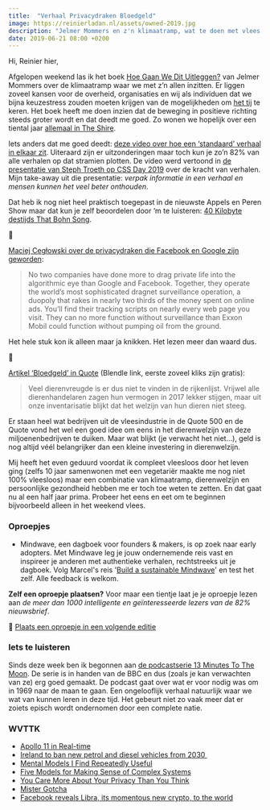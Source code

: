 ```yaml
---
title:  "Verhaal Privacydraken Bloedgeld"
image: https://reinierladan.nl/assets/owned-2019.jpg
description: "Jelmer Mommers en z'n klimaatramp, wat te doen met vlees eten en de privacydraken Google en Facebook"
date: 2019-06-21 08:00 +0200
---
```


Hi, Reinier hier,

Afgelopen weekend las ik het boek [Hoe Gaan We Dit Uitleggen?](https://www.goodreads.com/book/show/45168480-hoe-gaan-we-dit-uitleggen) van Jelmer Mommers over de klimaatramp waar we met z’n allen inzitten. Er liggen zoveel kansen voor de overheid, organisaties en wij als individuen dat we bijna keuzestress zouden moeten krijgen van de mogelijkheden om [het tij](https://www.washingtonpost.com/weather/2019/06/14/arctic-ocean-greenland-ice-sheet-have-seen-record-june-ice-loss/) te keren. Het boek heeft me doen inzien dat de beweging in positieve richting steeds groter wordt en dat deedt me goed. Zo wonen we hopelijk over een tiental jaar [allemaal in The Shire](https://www.vice.com/en_us/article/vbngmd/decentralized-microgridding-can-provide-90-of-a-neighborhoods-energy-needs-study-finds?fbclid=IwAR0_yRAmZuvLpfmhEGJDS49yhHja84pUNQyVxwasbvozdu6V8Wiqgdql0Tg).

Iets anders dat me goed deedt: [deze video over hoe een ‘standaard’ verhaal in elkaar zit](https://youtu.be/oP3c1h8v2ZQ). Uiteraard zijn er uitzonderingen maar toch kun je zo’n 82% van alle verhalen op dat stramien plotten. De video werd vertoond in [de presentatie van Steph Troeth op CSS Day 2019](https://youtu.be/bpVBwmW4dWk) over de kracht van verhalen. Mijn take-away uit die presentatie: _verpak informatie in een verhaal en mensen kunnen het veel beter onthouden_.

Dat heb ik nog niet heel praktisch toegepast in de nieuwste Appels en Peren Show maar dat kun je zelf beoordelen door ‘m te luisteren: [40 Kilobyte destijds That Bohn Song](https://appelsenperenshow.nl/aflevering/2019/6/19/168-40-kilobyte-destijds-that-bohn-song).

🐉

[Maciej Cegłowski over de privacydraken die Facebook en Google zijn geworden](https://idlewords.com/2019/06/the_new_wilderness.htm):

> No two companies have done more to drag private life into the algorithmic eye than Google and Facebook. Together, they operate the world’s most sophisticated dragnet surveillance operation, a duopoly that rakes in nearly two thirds of the money spent on online ads. You’ll find their tracking scripts on nearly every web page you visit. They can no more function without surveillance than Exxon Mobil could function without pumping oil from the ground.

Het hele stuk kon ik alleen maar ja knikken. Het lezen meer dan waard dus.

🐖

[Artikel ‘Bloedgeld’ in Quote](https://blendle.com/shared/eyJuIjoiUmVpbmllciIsImEiOiJibmwtcXVvdGUtMjAxOTA2MTgtZjc4NTQzMTEyZjAiLCJ1IjoiMTdmNjY5ZjgtZWEwYy00ODMxLTg0MDktNzYxZTQ1NGIyZmNiIn0.qgrHVaXcPk2Z_iw7M_41mhf5eVWlLk7HF5YqKscBI3w) (Blendle link, eerste zoveel kliks zijn gratis):

> Veel dierenvreugde is er dus niet te vinden in de rijkenlijst. Vrijwel alle dierenhandelaren zagen hun vermogen in 2017 lekker stijgen, maar uit onze inventarisatie blijkt dat het welzijn van hun dieren niet steeg. 

Er staan heel wat bedrijven uit de vleesindustrie in de Quote 500 en de Quote vond het wel een goed idee om eens in het dierenwelzijn van deze miljoenenbedrijven te duiken. Maar wat blijkt (je verwacht het niet…), geld is nog altijd véél belangrijker dan een kleine investering in dierenwelzijn.

Mij heeft het even geduurd voordat ik compleet vleesloos door het leven ging (zelfs 10 jaar samenwonen met een vegetariër maakte me nog niet 100% vleesloos) maar een combinatie van klimaatramp, dierenwelzijn en persoonlijke gezondheid hebben me er toch toe weten te zetten. En dat gaat nu al een half jaar prima. Probeer het eens en eet om te beginnen bijvoorbeeld alleen in het weekend vlees.

### Oproepjes

- Mindwave, een dagboek voor founders & makers, is op zoek naar early adopters. Met Mindwave leg je jouw ondernemende reis vast en inspireer je anderen met authentieke verhalen, rechtstreeks uit je dagboek. Volg Marcel's reis '[Build a sustainable Mindwave](https://mindwave.app/journeys/build-a-sustainable-mindwave-D1lAJl)' en test het zelf. Alle feedback is welkom.

**Zelf een oproepje plaatsen?** Voor maar een tientje laat je je oproepje lezen aan _de meer dan 1000 intelligente en geïnteresseerde lezers van de 82% nieuwsbrief_.

🌟 [Plaats een oproepje in een volgende editie](https://forms.82procent.nl)

### Iets te luisteren

Sinds deze week ben ik begonnen aan [de podcastserie 13 Minutes To The Moon](https://www.bbc.co.uk/programmes/w13xttx2/episodes/downloads). De serie is in handen van de BBC en dus (zoals je kan verwachten van ze) erg goed gemaakt. De podcast gaat over wat er voor nodig was om in 1969 naar de maan te gaan. Een ongelooflijk verhaal natuurlijk waar we wat van kunnen leren in deze tijd. Het gebeurt niet zo vaak meer dat er zoiets episch wordt ondernomen door een complete natie.

### WVTTK

- [Apollo 11 in Real-time](https://apolloinrealtime.org/11/)
- [Ireland to ban new petrol and diesel vehicles from 2030 ](https://www.bbc.com/news/world-europe-48668791)
- [Mental Models I Find Repeatedly Useful](https://medium.com/@yegg/mental-models-i-find-repeatedly-useful-936f1cc405d)
- [Five Models for Making Sense of Complex Systems](https://medium.com/@cwodtke/five-models-for-making-sense-of-complex-systems-134be897b6b3)
- [You Care More About Your Privacy Than You Think](https://www.nytimes.com/2019/06/11/opinion/privacy-facebook-sexting.html)
- [Mister Gotcha](https://thenib.com/mister-gotcha)
- [Facebook reveals Libra, its momentous new crypto, to the world](https://decrypt.co/7502/facebook-libra-coin-cryptocurrency-launch-calibra)
